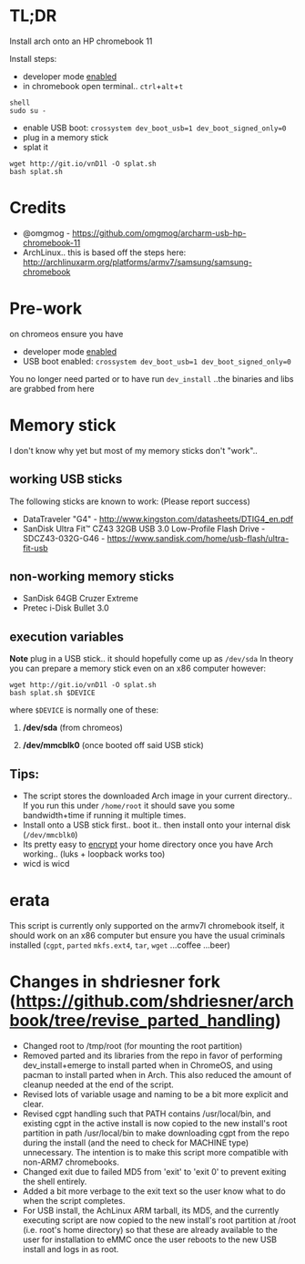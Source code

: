 # TL;DR
Install arch onto an HP chromebook 11

Install steps:
- developer mode [enabled](https://blog.omgmog.net/post/installing-arch-linux-arm-on-the-hp-chromebook-11/)
- in chromebook open terminal.. ```ctrl```+```alt```+```t```

```
shell
sudo su -
```
- enable USB boot: ```crossystem dev_boot_usb=1 dev_boot_signed_only=0```
- plug in a memory stick
- splat it

```
wget http://git.io/vnD1l -O splat.sh
bash splat.sh
```

# Credits
- @omgmog - https://github.com/omgmog/archarm-usb-hp-chromebook-11
- ArchLinux.. this is based off the steps here: http://archlinuxarm.org/platforms/armv7/samsung/samsung-chromebook

# Pre-work
on chromeos ensure you have
- developer mode [enabled](https://blog.omgmog.net/post/installing-arch-linux-arm-on-the-hp-chromebook-11/)
- USB boot enabled: ```crossystem dev_boot_usb=1 dev_boot_signed_only=0```

You no longer need parted or to have run ```dev_install```
..the binaries and libs are grabbed from here

# Memory stick
I don't know why yet but most of my memory sticks don't "work"..
## working USB sticks
The following sticks are known to work: (Please report success)
- DataTraveler "G4" - http://www.kingston.com/datasheets/DTIG4_en.pdf
- SanDisk Ultra Fit™ CZ43 32GB USB 3.0 Low-Profile Flash Drive - SDCZ43-032G-G46 - https://www.sandisk.com/home/usb-flash/ultra-fit-usb

## non-working memory sticks
- SanDisk 64GB Cruzer Extreme
- Pretec i-Disk Bullet 3.0


## execution variables
**Note** plug in a USB stick.. it should hopefully come up as ```/dev/sda```
In theory you can prepare a memory stick even on an x86 computer however:

```
wget http://git.io/vnD1l -O splat.sh
bash splat.sh $DEVICE
```

where ```$DEVICE``` is normally one of these:

 1. **/dev/sda** (from chromeos)

 2. **/dev/mmcblk0** (once booted off said USB stick)

## Tips:
- The script stores the downloaded Arch image in your current directory.. If you run this under ```/home/root``` it should save you some bandwidth+time if running it multiple times.
- Install onto a USB stick first.. boot it.. then install onto your internal disk (```/dev/mmcblk0```)
- Its pretty easy to [encrypt](https://wiki.archlinux.org/index.php/EncFS) your home directory once you have Arch working.. (luks + loopback works too)
- wicd is wicd

# erata
This script is currently only supported on the armv7l chromebook itself, it should work on an x86 computer but ensure you have the usual criminals installed (```cgpt```, ```parted``` ```mkfs.ext4```, ```tar```, ```wget``` ...coffee ...beer)

# Changes in shdriesner fork (https://github.com/shdriesner/archbook/tree/revise_parted_handling)
- Changed root to /tmp/root (for mounting the root partition)
- Removed parted and its libraries from the repo in favor of performing dev_install+emerge to install parted when in ChromeOS, and using pacman to install parted when in Arch.  This also reduced the amount of cleanup needed at the end of the script.
- Revised lots of variable usage and naming to be a bit more explicit and clear.
- Revised cgpt handling such that PATH contains /usr/local/bin, and existing cgpt in the active install is now copied to the new install's root partition in path /usr/local/bin to make downloading cgpt from the repo during the install (and the need to check for MACHINE type) unnecessary.  The intention is to make this script more compatible with non-ARM7 chromebooks.
- Changed exit due to failed MD5 from 'exit' to 'exit 0' to prevent exiting the shell entirely.
- Added a bit more verbage to the exit text so the user know what to do when the script completes.
- For USB install, the AchLinux ARM tarball, its MD5, and the currently executing script are now copied to the new install's root partition at /root (i.e. root's home directory) so that these are already available to the user for installation to eMMC once the user reboots to the new USB install and logs in as root.
